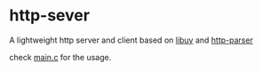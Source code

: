 # http-sever

A lightweight http server and client based on [libuv](https://github.com/libuv/libuv) and [http-parser](https://github.com/nodejs/http-parser)


check [main.c](https://github.com/wujianguo/http-server/blob/master/http-server/main.c) for the usage.
